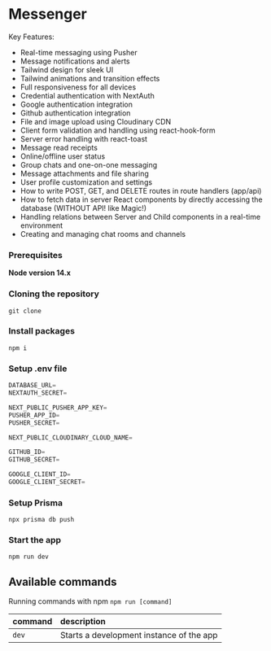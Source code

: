 # Messenger

Key Features:

- Real-time messaging using Pusher
- Message notifications and alerts
- Tailwind design for sleek UI
- Tailwind animations and transition effects
- Full responsiveness for all devices
- Credential authentication with NextAuth
- Google authentication integration
- Github authentication integration
- File and image upload using Cloudinary CDN
- Client form validation and handling using react-hook-form
- Server error handling with react-toast
- Message read receipts
- Online/offline user status
- Group chats and one-on-one messaging
- Message attachments and file sharing
- User profile customization and settings
- How to write POST, GET, and DELETE routes in route handlers (app/api)
- How to fetch data in server React components by directly accessing the database (WITHOUT API! like Magic!)
- Handling relations between Server and Child components in a real-time environment
- Creating and managing chat rooms and channels

### Prerequisites

**Node version 14.x**

### Cloning the repository

```shell
git clone
```

### Install packages

```shell
npm i
```

### Setup .env file

```js
DATABASE_URL=
NEXTAUTH_SECRET=

NEXT_PUBLIC_PUSHER_APP_KEY=
PUSHER_APP_ID=
PUSHER_SECRET=

NEXT_PUBLIC_CLOUDINARY_CLOUD_NAME=

GITHUB_ID=
GITHUB_SECRET=

GOOGLE_CLIENT_ID=
GOOGLE_CLIENT_SECRET=
```

### Setup Prisma

```shell
npx prisma db push

```

### Start the app

```shell
npm run dev
```

## Available commands

Running commands with npm `npm run [command]`

| command | description                              |
| :------ | :--------------------------------------- |
| `dev`   | Starts a development instance of the app |
